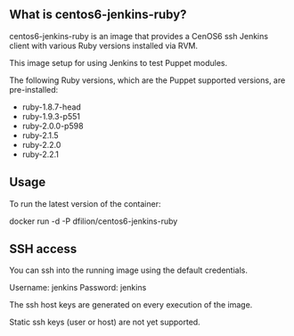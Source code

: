 ## What is centos6-jenkins-ruby?

centos6-jenkins-ruby is an image that provides a CenOS6 ssh Jenkins client with
various Ruby versions installed via RVM.

This image setup for using Jenkins to test Puppet modules.

The following Ruby versions, which are the Puppet supported versions,
are pre-installed:

- ruby-1.8.7-head
- ruby-1.9.3-p551
- ruby-2.0.0-p598
- ruby-2.1.5
- ruby-2.2.0
- ruby-2.2.1

## Usage
To run the latest version of the container:

docker run -d -P dfilion/centos6-jenkins-ruby

## SSH access
You can ssh into the running image using the default credentials.

Username: jenkins
Password: jenkins

The ssh host keys are generated on every execution of the image.

Static ssh keys (user or host) are not yet supported.
